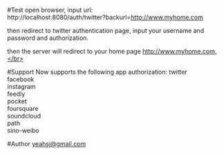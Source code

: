 #Test
open browser, input url: </br>
http://localhost:8080/auth/twitter?backurl=http://www.myhome.com</br>

then redirect to twitter authentication page, input your username and password and authorization.</br>

then the server will redirect to your home page http://www.myhome.com.</br>
 
#Support
Now supports the following app authorization:
twitter</br>
facebook</br>
instagram</br>
feedly</br>
pocket</br>
foursquare</br>
soundcloud</br>
path</br>
sino-weibo</br>

#Author
yeahsj@gmail.com

